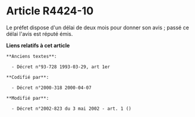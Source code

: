 # Article R4424-10

Le préfet dispose d'un délai de deux mois pour donner son avis ; passé ce délai l'avis est réputé émis.

**Liens relatifs à cet article**

	**Anciens textes**:

	  - Décret n°93-728 1993-03-29, art 1er

	**Codifié par**:

	  - Décret n°2000-318 2000-04-07

	**Modifié par**:

	  - Décret n°2002-823 du 3 mai 2002 - art. 1 ()
